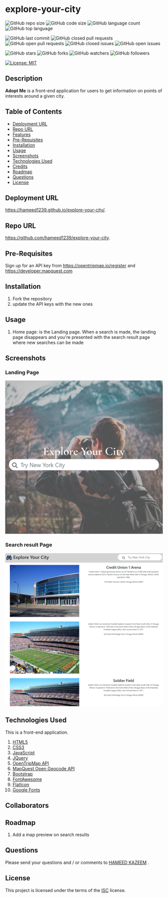 # explore-your-city

![GitHub repo size](https://img.shields.io/github/repo-size/hameed1239/explore-your-city?style=plastic)
![GitHub code size](https://img.shields.io/github/languages/code-size/hameed1239/explore-your-city?style=plastic)
![GitHub language count](https://img.shields.io/github/languages/count/hameed1239/explore-your-city?style=plastic)
![GitHub top language](https://img.shields.io/github/languages/top/hameed1239/explore-your-city?style=plastic)

![GitHub last commit](https://img.shields.io/github/last-commit/hameed1239/explore-your-city?style=plastic)
![GitHub closed pull requests](https://img.shields.io/github/issues-pr-closed-raw/hameed1239/explore-your-city?color=green&style=plastic)
![GitHub open pull requests](https://img.shields.io/github/issues-pr-raw/hameed1239/explore-your-city?color=red&style=plastic)
![GitHub closed issues](https://img.shields.io/github/issues-closed-raw/hameed1239/explore-your-city?color=green&style=plastic)
![GitHub open issues](https://img.shields.io/github/issues-raw/hameed1239/explore-your-city?color=red&style=plastic)

![GitHub stars](https://img.shields.io/github/stars/hameed1239/explore-your-city?style=social)
![GitHub forks](https://img.shields.io/github/forks/hameed1239/explore-your-city?style=social)
![GitHub watchers](https://img.shields.io/github/watchers/hameed1239/explore-your-city?style=social)
![GitHub followers](https://img.shields.io/github/followers/hameed1239?style=social)

[![License: MIT](https://img.shields.io/badge/License-ISC-yellow.svg)](https://opensource.org/licenses/ISC)

## Description

**Adopt Me** is a front-end application for users to get information on points of interests around a given city.

## Table of Contents

- [Deployment URL](#Deployment-URL)
- [Repo URL](#Repo-URL)
- [Features](#Features)
- [Pre-Requisites](#Pre-Requisites)
- [Installation](#Installation)
- [Usage](#Usage)
- [Screenshots](#Screenshots)
- [Technologies Used](#Technologies-Used)
- [Credits](#Credits)
- [Roadmap](#Roadmap)
- [Questions](#Questions)
- [License](#License)

## Deployment URL

https://hameed1239.github.io/explore-your-city/.

## Repo URL

https://github.com/hameed1239/explore-your-city.

## Pre-Requisites

Sign up for an API key from 
https://opentripmap.io/register
and
https://developer.mapquest.com

## Installation

1. Fork the repository
2. update the API keys with the new ones

## Usage

1. Home page: is the Landing page. When a search is made, the landing page disappears and you're presented with the search result page where new searches can be made

## Screenshots

### Landing Page

![Home Page](assets/images/landing.PNG)

### Search result Page

![Search result Page](assets/images/search-result.PNG)

## Technologies Used

This is a front-end application.

1. [HTML5](https://www.w3schools.com/html/)
1. [CSS3](https://www.w3schools.com/css/)
1. [JavaScript](https://www.w3schools.com/js)
1. [JQuery](https://api.jquery.com/)
1. [OpenTripMap API](https://opentripmap.io/docs)
1. [MapQuest Open Geocode API](https://www.npmjs.com/package/express)
1. [Bootstrap](https://getbootstrap.com/docs/5.0/getting-started/introduction/)
1. [FontAwesome](https://fontawesome.com/)
1. [FlatIcon](https://www.flaticon.com/)
1. [Google Fonts](https://fonts.google.com/)

## Collaborators


## Roadmap

1. Add a map preview on search results

## Questions

Please send your questions and / or comments to [HAMEED KAZEEM](https://github.com/hameed1239/)  .

## License

This project is licensed under the terms of the [ISC](https://opensource.org/licenses/ISC) license.
